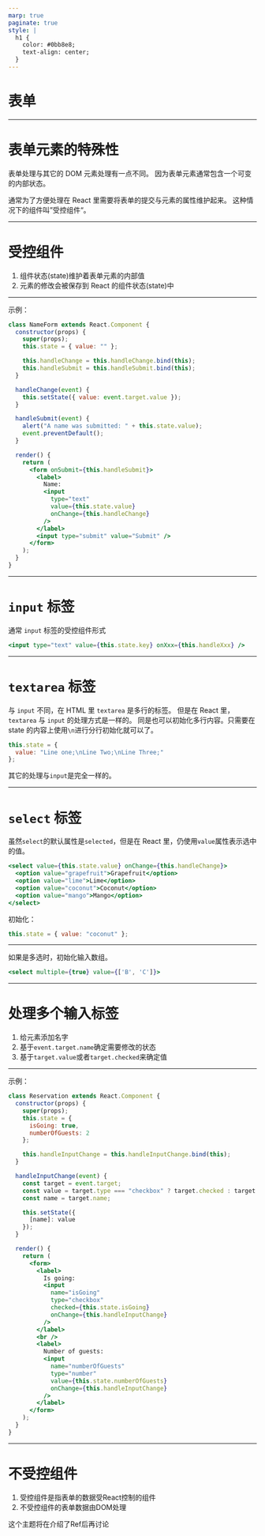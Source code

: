 ```yaml
---
marp: true
paginate: true
style: |
  h1 {
    color: #0bb8e8;
    text-align: center;
  }
---
```


# 表单

---

# 表单元素的特殊性

表单处理与其它的 DOM 元素处理有一点不同。
因为表单元素通常包含一个可变的内部状态。

通常为了方便处理在 React 里需要将表单的提交与元素的属性维护起来。
这种情况下的组件叫”受控组件“。

---

# 受控组件

1. 组件状态(state)维护着表单元素的内部值
2. 元素的修改会被保存到 React 的组件状态(state)中

---

示例：

```jsx
class NameForm extends React.Component {
  constructor(props) {
    super(props);
    this.state = { value: "" };

    this.handleChange = this.handleChange.bind(this);
    this.handleSubmit = this.handleSubmit.bind(this);
  }

  handleChange(event) {
    this.setState({ value: event.target.value });
  }

  handleSubmit(event) {
    alert("A name was submitted: " + this.state.value);
    event.preventDefault();
  }

  render() {
    return (
      <form onSubmit={this.handleSubmit}>
        <label>
          Name:
          <input
            type="text"
            value={this.state.value}
            onChange={this.handleChange}
          />
        </label>
        <input type="submit" value="Submit" />
      </form>
    );
  }
}
```

---

# `input` 标签

通常 `input` 标签的受控组件形式

```jsx
<input type="text" value={this.state.key} onXxx={this.handleXxx} />
```

---

# `textarea` 标签

与 `input` 不同，在 HTML 里 `textarea` 是多行的标签。
但是在 React 里，`textarea` 与 `input` 的处理方式是一样的。
同是也可以初始化多行内容。只需要在 state 的内容上使用`\n`进行分行初始化就可以了。

```jsx
this.state = {
  value: "Line one;\nLine Two;\nLine Three;"
};
```

其它的处理与`input`是完全一样的。

---

# `select` 标签

虽然`select`的默认属性是`selected`，但是在 React 里，仍使用`value`属性表示选中的值。

```jsx
<select value={this.state.value} onChange={this.handleChange}>
  <option value="grapefruit">Grapefruit</option>
  <option value="lime">Lime</option>
  <option value="coconut">Coconut</option>
  <option value="mango">Mango</option>
</select>
```

初始化：

```jsx
this.state = { value: "coconut" };
```

---

如果是多选时，初始化输入数组。

```jsx
<select multiple={true} value={['B', 'C']}>
```

---

# 处理多个输入标签

1. 给元素添加名字
2. 基于`event.target.name`确定需要修改的状态
3. 基于`target.value`或者`target.checked`来确定值

---

示例：

```jsx
class Reservation extends React.Component {
  constructor(props) {
    super(props);
    this.state = {
      isGoing: true,
      numberOfGuests: 2
    };

    this.handleInputChange = this.handleInputChange.bind(this);
  }

  handleInputChange(event) {
    const target = event.target;
    const value = target.type === "checkbox" ? target.checked : target.value;
    const name = target.name;

    this.setState({
      [name]: value
    });
  }

  render() {
    return (
      <form>
        <label>
          Is going:
          <input
            name="isGoing"
            type="checkbox"
            checked={this.state.isGoing}
            onChange={this.handleInputChange}
          />
        </label>
        <br />
        <label>
          Number of guests:
          <input
            name="numberOfGuests"
            type="number"
            value={this.state.numberOfGuests}
            onChange={this.handleInputChange}
          />
        </label>
      </form>
    );
  }
}
```

---

# 不受控组件

1. 受控组件是指表单的数据受React控制的组件
2. 不受控组件的表单数据由DOM处理

这个主题将在介绍了Ref后再讨论
